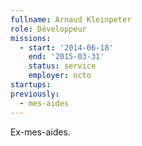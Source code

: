 ```yaml
---
fullname: Arnaud Kleinpeter
role: Développeur
missions:
  - start: '2014-06-18'
    end: '2015-03-31'
    status: service
    employer: octo
startups:
previously:
  - mes-aides
---
```


Ex-mes-aides.
